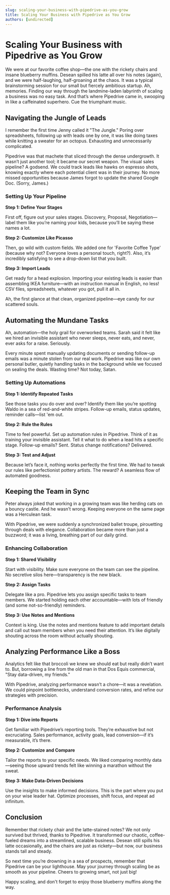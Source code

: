 ```yaml
---
slug: scaling-your-business-with-pipedrive-as-you-grow
title: Scaling Your Business with Pipedrive as You Grow
authors: [undirected]
---
```


# Scaling Your Business with Pipedrive as You Grow

We were at our favorite coffee shop—the one with the rickety chairs and insane blueberry muffins. Desean spilled his latte all over his notes (again), and we were half-laughing, half-groaning at the chaos. It was a typical brainstorming session for our small but fiercely ambitious startup. Ah, memories. Finding our way through the landmine-laden labyrinth of scaling a business was no easy task. And that’s where Pipedrive came in, swooping in like a caffeinated superhero. Cue the triumphant music.

## Navigating the Jungle of Leads

I remember the first time Jenny called it "The Jungle." Poring over spreadsheets, following up with leads one by one, it was like doing taxes while knitting a sweater for an octopus. Exhausting and unnecessarily complicated. 

Pipedrive was that machete that sliced through the dense undergrowth. It wasn’t just another tool; it became our secret weapon. The visual sales pipeline? A godsend. We could track leads like hawks on espresso shots, knowing exactly where each potential client was in their journey. No more missed opportunities because James forgot to update the shared Google Doc. (Sorry, James.)

### Setting Up Your Pipeline

**Step 1: Define Your Stages**

First off, figure out your sales stages. Discovery, Proposal, Negotiation—label them like you’re naming your kids, because you’ll be saying these names a lot. 

**Step 2: Customize Like Picasso**

Then, go wild with custom fields. We added one for 'Favorite Coffee Type' (because why not? Everyone loves a personal touch, right?). Also, it’s incredibly satisfying to see a drop-down list that you built.

**Step 3: Import Leads**

Get ready for a head explosion. Importing your existing leads is easier than assembling IKEA furniture—with an instruction manual in English, no less! CSV files, spreadsheets, whatever you got, pull it all in. 

Ah, the first glance at that clean, organized pipeline—eye candy for our scattered souls.

## Automating the Mundane Tasks

Ah, automation—the holy grail for overworked teams. Sarah said it felt like we hired an invisible assistant who never sleeps, never eats, and never, ever asks for a raise. Seriously.

Every minute spent manually updating documents or sending follow-up emails was a minute stolen from our real work. Pipedrive was like our own personal butler, quietly handling tasks in the background while we focused on sealing the deals. Wasting time? Not today, Satan.

### Setting Up Automations

**Step 1: Identify Repeated Tasks**

See those tasks you do over and over? Identify them like you’re spotting Waldo in a sea of red-and-white stripes. Follow-up emails, status updates, reminder calls—list 'em out.

**Step 2: Rule the Rules**

Time to feel powerful. Set up automation rules in Pipedrive. Think of it as training your invisible assistant. Tell it what to do when a lead hits a specific stage. Follow-up emails? Sent. Status change notifications? Delivered.

**Step 3: Test and Adjust**

Because let’s face it, nothing works perfectly the first time. We had to tweak our rules like perfectionist pottery artists. The reward? A seamless flow of automated goodness.

## Keeping the Team in Sync

Peter always joked that working in a growing team was like herding cats on a bouncy castle. And he wasn’t wrong. Keeping everyone on the same page was a Herculean task. 

With Pipedrive, we were suddenly a synchronized ballet troupe, pirouetting through deals with elegance. Collaboration became more than just a buzzword; it was a living, breathing part of our daily grind.

### Enhancing Collaboration

**Step 1: Shared Visibility**

Start with visibility. Make sure everyone on the team can see the pipeline. No secretive silos here—transparency is the new black.

**Step 2: Assign Tasks**

Delegate like a pro. Pipedrive lets you assign specific tasks to team members. We started holding each other accountable—with lots of friendly (and some not-so-friendly) reminders.

**Step 3: Use Notes and Mentions**

Context is king. Use the notes and mentions feature to add important details and call out team members when you need their attention. It’s like digitally shouting across the room without actually shouting.

## Analyzing Performance Like a Boss

Analytics felt like that broccoli we knew we should eat but really didn’t want to. But, borrowing a line from the old man in that Dos Equis commercial, "Stay data-driven, my friends." 

With Pipedrive, analyzing performance wasn’t a chore—it was a revelation. We could pinpoint bottlenecks, understand conversion rates, and refine our strategies with precision. 

### Performance Analysis 

**Step 1: Dive into Reports**

Get familiar with Pipedrive’s reporting tools. They’re exhaustive but not excruciating. Sales performance, activity goals, lead conversion—if it’s measurable, it’s there.

**Step 2: Customize and Compare**

Tailor the reports to your specific needs. We liked comparing monthly data—seeing those upward trends felt like winning a marathon without the sweat.

**Step 3: Make Data-Driven Decisions**

Use the insights to make informed decisions. This is the part where you put on your wise leader hat. Optimize processes, shift focus, and repeat ad infinitum.

## Conclusion

Remember that rickety chair and the latte-stained notes? We not only survived but thrived, thanks to Pipedrive. It transformed our chaotic, coffee-fueled dreams into a streamlined, scalable business. Desean still spills his latte occasionally, and the chairs are just as rickety—but now, our business stands tall and steady. 

So next time you’re drowning in a sea of prospects, remember that Pipedrive can be your lighthouse. May your journey through scaling be as smooth as your pipeline. Cheers to growing smart, not just big!

Happy scaling, and don't forget to enjoy those blueberry muffins along the way.